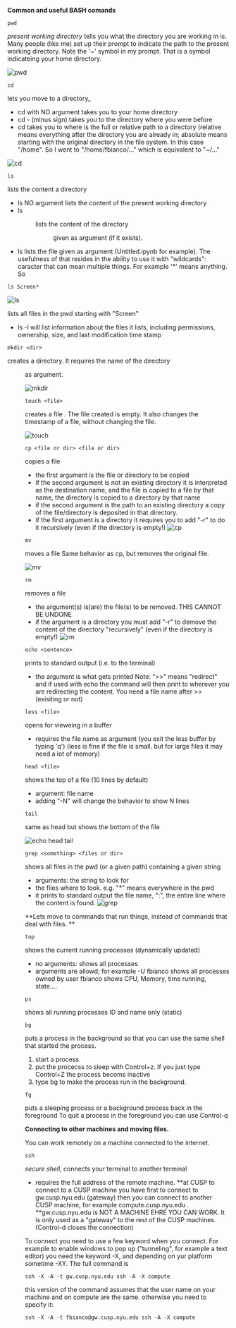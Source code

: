 **Common and useful BASH comands**

```
pwd
```
    
_present working directory_
tells you what the directory you are working in is. 
Many people (like me) set up their prompt to indicate the path to the present working directory. 
Note the '~' symbol in my prompt. That is a symbol indicateing your home directory.
    
![pwd](ScreenShots/pwd.png "pwd")
    
```
cd
```
    
lets you move to a directory_ 
- cd with NO argument takes you to your home directory
- cd - (minus sign) takes you to the directory where you were before
- cd <path> takes you to <path> where <path> is the full or relative path to a directory (relative means everything after the directory you are already in; absolute means starting with the original directory in the file system. In this case "/home". So I went to "/home/fbianco/..." which is equivalent to "~/..."

![cd](ScreenShots/cd.png "cd")

    
```
ls
```
    
lists the content a directory
- ls NO argument lists the content of the present working directory 
- ls <dir>  lists the content of the directory <dir> given as argument (if it exists). 
- ls <file> lists the file given as argument (Untitled.ipynb for example). The usefulness of that resides in the ability to use it with "wildcards": caracter that can mean multiple things. For example '\*' means  anything. So 
    
```
ls Screen* 
```

![ls](ScreenShots/ls.png "ls")


lists all files in the pwd starting with "Screen"
- ls -l will list information about the files it lists, including permissions, ownership, size, and last modification time stamp
    
```
mkdir <dir>
```
    
creates a directory. It requires the name of the directory <dir> as argument.

![mkdir](ScreenShots/mkdir.png "mkdir")

```
touch <file>
```
    
creates a file <file>. The file created is empty. 
It also changes the timestamp of a file, without changing the file. 

![touch](ScreenShots/touch.png "touch")

    
```
cp <file or dir> <file or dir>
```
    
copies a file
- the first argument is the file or directory to be copied
- if the second argument is not an existing directory it is interpreted as the destination name, and the file is copied to a file by that name, the directory is copied to a directory by that name
- if the second argument is the path to an existing directory a copy of the file/directory is deposited in that directory. 
- if the first argument is a directory it requires you to add "-r" to do it recursively (even if the directory is empty!) 
![cp](ScreenShots/cp.png "cp")

    
```
mv
```
    
moves a file
Same behavior as cp, but removes the original file. 
    
![mv](ScreenShots/mv.png "mv")

```
rm
```
    
removes a file
- the argument(s) is(are) the file(s) to be removed. THIS CANNOT BE UNDONE
- if the argument is a directory you must add "-r" to demove the content of the directory "recursively" (even if the directory is empty!)
![rm](ScreenShots/rm.png "rm")

    
```
echo <sentence>
``` 

prints to standard output (i.e. to the terminal)
- the argument is what gets printed
Note:  ">>" means "redirect" and if used with echo the command will then print to wherever you are redirecting the content. You need a file name after >> (exisiting or not)
    
```
less <file>
```
    
opens <file> for vieweing in a buffer
- requires the file name as argument (you exit the less buffer by typing 'q')
(less is fine if the file is small. but for large files it may need a lot of memory)
    
```
head <file>
```
    
shows the top of a file (10 lines by default)
- argument: file name
- adding "-N" will change the behavior to show N lines
    
```
tail
```
    
same as head but shows the bottom of the file

![echo head tail](ScreenShots/echo_head_tail.png "echo head tail")


```
grep <something> <files or dir>
```
    
    
shows all files in the pwd (or a given path) containing a given string
- arguments: the string to look for
- the files where to look. e.g. "*" means everywhere in the pwd
- it prints to standard output the file name, ":", the entire line where the content is found.
![grep](ScreenShots/grep.png "grep")



**Lets move to commands that run things, instead of commands that deal with files. **


```
top
```
    
shows the current running processes (dynamically updated)
- no arguments: shows all processes
- arguments are allowd; for example -U fbianco shows all processes owned by user fbianco
shows CPU, Memory, time running, state....

```
ps 
```
    
shows all running processes ID and name only (static)

```
bg 
```
    
puts a process in the background so that you can use the same shell that started the process. 
1. start a process
2. put the procecss to sleep with Control+z. If you just type Control+Z the process becoms inactive
3. type bg to make the process run in the background. 
    
```
fg
```
    
puts a sleeping process or a background process back in the foreground
To quit a process in the foreground you can use Control-q

**Connecting to other machines and moving files.**

You can work remotely on a machine connected to the internet.

```
ssh
```
    
_secure shell_, connects your terminal to another terminal
- requires the full address of the remote machine. 
**at CUSP to connect to a CUSP machine you have first to connect to gw.cusp.nyu.edu (gateway) then you can connect to another CUSP machine, for example compute.cusp.nyu.edu . 
**gw.cusp.nyu.edu is NOT A MACHINE EHRE YOU CAN WORK. It is only used as a "gateway" to the rest of the CUSP machines.
(Control-d closes the connection)
    
To connect you need to use a few keyword when you connect. For example to enable windows to pop up ("tunneling", for example a text editor) you need the keyword -X, and depending on yur platform sometime -XY. 
The full command is 
    
```
ssh -X -A -t gw.cusp.nyu.edu ssh -A -X compute

```

this version of the command assumes that the user name on your machine and on compute are the same. otherwise you need to specify it:     

```
ssh -X -A -t fbianco@gw.cusp.nyu.edu ssh -A -X compute
```











    
